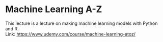 # Machine Learning A-Z

This lecture is a lecture on making machine learning models with Python and R.
<br>
Link: https://www.udemy.com/course/machine-learning-atoz/
